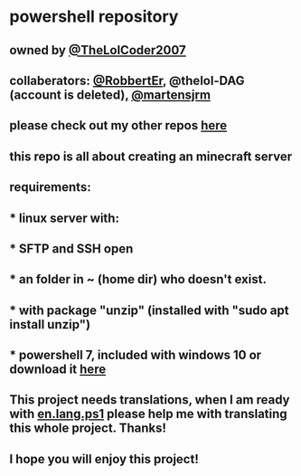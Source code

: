 # powershell repository
## owned by [@TheLolCoder2007](https://github.com/thelolcoder2007)
## collaberators: [@RobbertEr](https://github.com/robberter), @thelol-DAG \(account is deleted\), [@martensjrm](github.com/martensjrm)
## please check out my other repos [here](https://github.com/thelolcoder2007)
## this repo is all about creating an minecraft server
## requirements:
## * linux server with:
##   * SFTP and SSH open
##   * an folder in \~ \(home dir\) who doesn't exist.
##   * with package \"unzip\" \(installed with \"sudo apt install unzip\"\)
## * powershell 7, included with windows 10 or download it [here](https://github.com/PowerShell/PowerShell/blob/master/README.md)
## This project needs translations, when I am ready with [en.lang.ps1](/newserver/en.lang.ps1) please help me with translating this whole project. Thanks!
## I hope you will enjoy this project!
